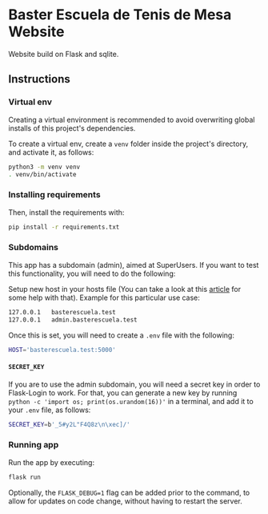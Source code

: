# Baster Escuela de Tenis de Mesa Website

Website build on Flask and sqlite.

## Instructions

### Virtual env

Creating a virtual environment is recommended to avoid overwriting global installs of this project's dependencies.

To create a virtual env, create a `venv` folder inside the project's directory, and activate it, as follows:

```bash
python3 -m venv venv
. venv/bin/activate
```

### Installing requirements

Then, install the requirements with:

```bash
pip install -r requirements.txt
```

### Subdomains

This app has a subdomain (admin), aimed at SuperUsers. If you want to test this functionality, you will need to do the following:

Setup new host in your hosts file (You can take a look at this [article](https://docs.rackspace.com/support/how-to/modify-your-hosts-file/) for some help with that). Example for this particular use case:

```bash
127.0.0.1	basterescuela.test
127.0.0.1	admin.basterescuela.test
```

Once this is set, you will need to create a `.env` file with the following:

```bash
HOST='basterescuela.test:5000'
```

#### `SECRET_KEY`

If you are to use the admin subdomain, you will need a secret key in order to Flask-Login to work. For that, you can generate a new key by running `python -c 'import os; print(os.urandom(16))'` in a terminal, and add it to your `.env` file, as follows:

```bash
SECRET_KEY=b'_5#y2L"F4Q8z\n\xec]/'
```

### Running app

Run the app by executing:

```bash
flask run
```

Optionally, the `FLASK_DEBUG=1` flag can be added prior to the command, to allow for updates on code change, without having to restart the server.
